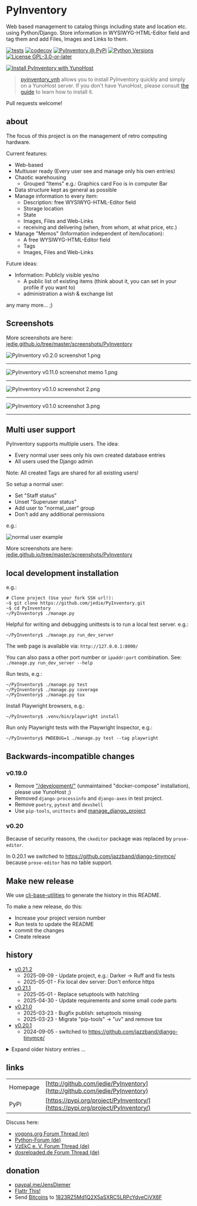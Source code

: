 # PyInventory

Web based management to catalog things including state and location etc. using Python/Django.
Store information in WYSIWYG-HTML-Editor field and tag them and add Files, Images and Links to them.

[![tests](https://github.com/jedie/PyInventory/actions/workflows/tests.yml/badge.svg?branch=main)](https://github.com/jedie/PyInventory/actions/workflows/tests.yml)
[![codecov](https://codecov.io/github/jedie/PyInventory/branch/main/graph/badge.svg)](https://app.codecov.io/github/jedie/PyInventory)
[![PyInventory @ PyPi](https://img.shields.io/pypi/v/PyInventory?label=PyInventory%20%40%20PyPi)](https://pypi.org/project/PyInventory/)
[![Python Versions](https://img.shields.io/pypi/pyversions/PyInventory)](https://github.com/jedie/PyInventory/blob/main/pyproject.toml)
[![License GPL-3.0-or-later](https://img.shields.io/pypi/l/PyInventory)](https://github.com/jedie/PyInventory/blob/main/LICENSE)

[![Install PyInventory with YunoHost](https://install-app.yunohost.org/install-with-yunohost.svg)](https://install-app.yunohost.org/?app=pyinventory)

> [pyinventory_ynh](https://github.com/YunoHost-Apps/pyinventory_ynh) allows you to install PyInventory quickly and simply on a YunoHost server. If you don't have YunoHost, please consult [the guide](https://yunohost.org/#/install) to learn how to install it.

Pull requests welcome!

## about

The focus of this project is on the management of retro computing hardware.

Current features:


* Web-based
* Multiuser ready (Every user see and manage only his own entries)
* Chaotic warehousing
  * Grouped "Items" e.g.: Graphics card Foo is in computer Bar
* Data structure kept as general as possible
* Manage information to every item:
  * Description: free WYSIWYG-HTML-Editor field
  * Storage location
  * State
  * Images, Files and Web-Links
  * receiving and delivering (when, from whom, at what price, etc.)
* Manage "Memos" (Information independent of item/location):
  * A free WYSIWYG-HTML-Editor field
  * Tags
  * Images, Files and Web-Links

Future ideas:


* Information: Publicly visible yes/no
  * A public list of existing items (think about it, you can set in your profile if you want to)
  * administration a wish & exchange list

any many more... ;)




## Screenshots

More screenshots are here: [jedie.github.io/tree/master/screenshots/PyInventory](https://github.com/jedie/jedie.github.io/blob/master/screenshots/PyInventory/README.creole)

![PyInventory v0.2.0 screenshot 1.png](https://raw.githubusercontent.com/jedie/jedie.github.io/master/screenshots/PyInventory/PyInventory%20v0.2.0%20screenshot%201.png "PyInventory v0.2.0 screenshot 1.png")

----

![PyInventory v0.11.0 screenshot memo 1.png](https://raw.githubusercontent.com/jedie/jedie.github.io/master/screenshots/PyInventory/PyInventory%20v0.11.0%20screenshot%20memo%201.png "PyInventory v0.11.0 screenshot memo 1.png")

----

![PyInventory v0.1.0 screenshot 2.png](https://raw.githubusercontent.com/jedie/jedie.github.io/master/screenshots/PyInventory/PyInventory%20v0.1.0%20screenshot%202.png "PyInventory v0.1.0 screenshot 2.png")

----

![PyInventory v0.1.0 screenshot 3.png](https://raw.githubusercontent.com/jedie/jedie.github.io/master/screenshots/PyInventory/PyInventory%20v0.1.0%20screenshot%203.png "PyInventory v0.1.0 screenshot 3.png")

----

## Multi user support

PyInventory supports multiple users. The idea:


* Every normal user sees only his own created database entries
* All users used the Django admin

Note: All created Tags are shared for all existing users!

So setup a normal user:


* Set "Staff status"
* Unset "Superuser status"
* Add user to "normal_user" group
* Don't add any additional permissions

e.g.:

![normal user example](https://raw.githubusercontent.com/jedie/jedie.github.io/master/screenshots/PyInventory/PyInventory%20normal%20user%20example.png "normal user example")

More screenshots are here: [jedie.github.io/tree/master/screenshots/PyInventory](https://github.com/jedie/jedie.github.io/blob/master/screenshots/PyInventory/README.creole)


## local development installation

e.g.:
```
# Clone project (Use your fork SSH url!):
~$ git clone https://github.com/jedie/PyInventory.git
~$ cd PyInventory
~/PyInventory$ ./manage.py
```

Helpful for writing and debugging unittests is to run a local test server.
e.g.:
```
~/PyInventory$ ./manage.py run_dev_server
```

The web page is available via: `http://127.0.0.1:8000/`

You can also pass a other port number or `ipaddr:port` combination. See: `./manage.py run_dev_server --help`

Run tests, e.g.:
```
~/PyInventory$ ./manage.py test
~/PyInventory$ ./manage.py coverage
~/PyInventory$ ./manage.py tox
```

Install Playwright browsers, e.g.:
```
~/PyInventory$ .venv/bin/playwright install
```

Run only Playwright tests with the Playwright Inspector, e.g.:
```
~/PyInventory$ PWDEBUG=1 ./manage.py test --tag playwright
```


## Backwards-incompatible changes

### v0.19.0

* Remove ["/development/"](https://github.com/jedie/PyInventory/tree/v0.18.1/deployment) (unmaintained "docker-compose" installation),
please use YunoHost ;)
* Removed `django-processinfo` and `django-axes` in test project.
* Remove `poetry`, `pytest` and `devshell`
* Use `pip-tools`, `unittests` and [manage_django_project](https://github.com/jedie/manage_django_project)

### v0.20

Because of security reasons, the `ckeditor` package was replaced by `prose-editor`.

In 0.20.1 we switched to https://github.com/jazzband/django-tinymce/ because `prose-editor` has no table support.

## Make new release

We use [cli-base-utilities](https://github.com/jedie/cli-base-utilities#generate-project-history-base-on-git-commitstags) to generate the history in this README.


To make a new release, do this:

* Increase your project version number
* Run tests to update the README
* commit the changes
* Create release


## history

[comment]: <> (✂✂✂ auto generated history start ✂✂✂)

* [v0.21.2](https://github.com/jedie/PyInventory/compare/v0.21.1...v0.21.2)
  * 2025-09-09 - Update project, e.g.: Darker -> Ruff and fix tests
  * 2025-05-01 - Fix local dev server: Don't enforce https
* [v0.21.1](https://github.com/jedie/PyInventory/compare/v0.21.0...v0.21.1)
  * 2025-05-01 - Replace setuptools with hatchling
  * 2025-04-30 - Update requirements and some small code parts
* [v0.21.0](https://github.com/jedie/PyInventory/compare/v0.20.1...v0.21.0)
  * 2025-03-23 - Bugfix publish: setuptools missing
  * 2025-03-23 - Migrate "pip-tools" -> "uv" and remove tox
* [v0.20.1](https://github.com/jedie/PyInventory/compare/v0.20.0...v0.20.1)
  * 2024-09-05 - switched to https://github.com/jazzband/django-tinymce/

<details><summary>Expand older history entries ...</summary>

* [v0.20.0](https://github.com/jedie/PyInventory/compare/v0.19.3...v0.20.0)
  * 2024-09-05 - Replace django-ckeditor with django-prose-editor and fix tests
  * 2024-09-05 - Project updates
  * 2024-01-16 - Use typeguard in tests
  * 2024-01-16 - Update requirements
* [v0.19.3](https://github.com/jedie/PyInventory/compare/v0.19.2...v0.19.3)
  * 2023-11-01 - Auto generate README history
  * 2023-11-01 - Update requirements
  * 2023-10-31 - Bugfix the "parent" field on location admin page
  * 2023-10-31 - Bugfix local test settings for development
  * 2023-10-08 - Use playwrigth manage command from manage-django-project
  * 2023-09-24 - Update test snapshot files
  * 2023-09-24 - Add playwright CLI wrapper command
* [v0.19.2](https://github.com/jedie/PyInventory/compare/v0.19.1...v0.19.2)
  * 2023-08-17 - Bugfix packaging by adding "requests" as normal dependencies
  * 2023-08-17 - Bugfix packageing by adding "requests" as normal dependencies
* [v0.19.1](https://github.com/jedie/PyInventory/compare/v0.19.0...v0.19.1)
  * 2023-08-17 - Update requirements
  * 2023-08-17 - Update from project template
* [v0.19.0](https://github.com/jedie/PyInventory/compare/v0.18.1...v0.19.0)
  * 2023-07-21 - Update README.md
  * 2023-07-21 - Migrate from "poetry-python" to "managed-django-project"
  * 2023-07-21 - Move source code from /src/
  * 2023-07-21 - Remove "/development/" - unmaintained "docker-compose" installation
  * 2023-07-21 - fix tox run
  * 2023-07-21 - Update to Django 4.2
  * 2023-07-21 - FIXME: Remove '_reorder_' from ItemModelAdmin.list_display
  * 2023-07-20 - Change item lust: move "producer" to first
* [v0.18.1](https://github.com/jedie/PyInventory/compare/v0.18.0...v0.18.1)
  * 2023-07-15 - Update requirements + fix test snapshot
  * 2023-06-11 - Update requirements
* [v0.18.0](https://github.com/jedie/PyInventory/compare/v0.17.0...v0.18.0)
  * 2023-04-04 - Apply manageprojects updates
  * 2022-12-22 - Bugfix missing static files by tagulous bug.
  * 2022-12-22 - Project updates
  * 2022-12-22 - Updat requirements
* [v0.17.0](https://github.com/jedie/PyInventory/compare/v0.16.0...v0.17.0)
  * 2022-10-03 - update requirements
  * 2022-10-03 - Check django-revision integration
  * 2022-09-30 - Enhance Location: Better change form and list all items in this location
  * 2022-09-30 - NEW: List number of item on `location` change list
  * 2022-09-30 - NEW: List all related objects on `item` change page with edit links.
  * 2022-09-30 - Validate current version via "packaging" as set it to v0.17.0rc0
  * 2022-09-30 - Add autocomplete fields to item
* [v0.16.0](https://github.com/jedie/PyInventory/compare/v0.15.0...v0.16.0)
  * 2022-09-13 - Bugfix missing CK-Editor
  * 2022-09-13 - Update devshell and skip broken poetry v1.2.0
  * 2022-09-04 - Update README.md
  * 2022-08-22 - Replace README.creole with README.md
  * 2022-08-22 - Bugfix wrong list in README.creole
  * 2022-08-29 - Update requirements
* [v0.15.0](https://github.com/jedie/PyInventory/compare/v0.14.0...v0.15.0)
  * 2022-08-18 - Use run_testserver and AlwaysLoggedInAsSuperUserMiddleware from django-tools
  * 2022-08-16 - Update requirements
  * 2022-07-28 - line_length = 100
  * 2022-07-28 - Add "./devsetup.py manage seed_data" command
  * 2022-07-28 - Better changelists for super users
  * 2022-07-28 - Speedup item change list by prefetch "location"
  * 2022-07-28 - fix project setup and "max line length" info
* [v0.14.0](https://github.com/jedie/PyInventory/compare/v0.13.1...v0.14.0)
  * 2022-07-21 - WIP: Fix #102 by store tree information for Item and Location
  * 2022-07-21 - Bugfix devshell "manage" command
* [v0.13.1](https://github.com/jedie/PyInventory/compare/v0.13.0...v0.13.1)
  * 2022-07-21 - Fix publishing
  * 2022-07-21 - Update to new devshell version
  * 2022-07-21 - Update requirements
  * 2022-06-29 - Fix coverage upload to codecov.io
  * 2022-06-29 - Expand Playwright tests and add a Item with Tag and Image
  * 2022-06-20 - Replace Selenium tests with Playwright
  * 2022-06-20 - Run tests with Python 3.10, too and update requirements
  * 2022-05-16 - Use assert_html_response_snapshot from bx_django_utils
  * 2022-05-16 - update pyproject.toml
  * 2022-02-05 - Code style: Lower line length to 100
  * 2022-02-05 - Fix devshell CLI run
  * 2022-02-05 - Remove seperate linting step (pytest run checks code style)
  * 2022-01-30 - Update README: "master" -> "main"
  * 2022-01-30 - Switch to darker code styler
* [v0.13.0](https://github.com/jedie/PyInventory/compare/v0.12.0...v0.13.0)
  * 2022-01-01 - Add devshell command: "update_test_snapshots"
  * 2021-12-05 - Update requirements
  * 2021-12-05 - Activate secure settings by default
  * 2021-12-05 - Test "manage.py check" in tests
  * 2021-12-05 - setup DEBUG in tests
  * 2021-11-24 - deprecate docker-compose production usage
  * 2021-11-24 - Added translations to Catalan and Spanish. Po files need to be compiled.
* [v0.12.0](https://github.com/jedie/PyInventory/compare/v0.11.0...v0.12.0)
  * 2021-11-22 - remove obsolete file
  * 2021-11-22 - Fix #75 protect overwriting a new version with a older one
  * 2021-11-20 - Update ci.yml
  * 2021-11-20 - Update requirements
  * 2021-11-20 - Bugfix tests by mock {% now "Z" %}
* [v0.11.0](https://github.com/jedie/PyInventory/compare/v0.10.1...v0.11.0)
  * 2021-10-09 - Update README
  * 2021-10-09 - NEW: Memo model/admin: Store Information independent of items/locations
  * 2021-10-09 - Fix CKEditor
* [v0.10.1](https://github.com/jedie/PyInventory/compare/v0.10.0...v0.10.1)
  * 2021-10-09 - Use new assert_html_snapshot() in bx_py_utils
  * 2021-10-09 - Make lest requests on save
  * 2021-10-09 - update README
  * 2021-10-09 - Update to Django 3.1.x
  * 2021-10-09 - Better tracebacks on html validation errors
  * 2021-10-09 - Compare HTML code in pretty format
* [v0.10.0](https://github.com/jedie/PyInventory/compare/v0.9.4...v0.10.0)
  * 2021-09-29 - Group item: default "automatic" mode and can be disabled by filter action
  * 2021-09-29 - Update requirements.
* [v0.9.4](https://github.com/jedie/PyInventory/compare/v0.9.3...v0.9.4)
  * 2021-09-15 - Pin psycopg < 2.9 because of https://github.com/psycopg/psycopg2/issues/1293
* [v0.9.3](https://github.com/jedie/PyInventory/compare/v0.9.2...v0.9.3)
  * 2021-09-15 - Update "django-tagulous" v1.2 -> v1.3
  * 2021-09-15 - Optimize "items" changelist queries
  * 2021-09-15 - Bugfix wrong translations
  * 2021-08-16 - Fix #56 "psycopg2-binary" not installable under ARM boards
  * 2021-08-16 - Update requirements
  * 2021-08-04 - Pass cli arguments to "run_testserver" command
* [v0.9.2](https://github.com/jedie/PyInventory/compare/v0.9.1...v0.9.2)
  * 2021-05-11 - Update requirements and README
  * 2021-05-10 - Bugfix #50 - Wrong exception logging
* [v0.9.1](https://github.com/jedie/PyInventory/compare/v0.9.0...v0.9.1)
  * 2021-04-28 - Release v0.9.1
  * 2021-04-28 - NEW: Add files to items.
  * 2021-04-28 - Add a auto login if Django dev. server is used
  * 2021-04-28 - Fix tests
  * 2021-04-28 - Delete manage.sh
  * 2021-04-28 - Fix manage call, again:
  * 2021-04-28 - Bugfix manage calls
  * 2021-04-28 - Update requirements
  * 2021-04-13 - Update own bootstrap file from dev-shell via tests
* [v0.9.0](https://github.com/jedie/PyInventory/compare/v0.8.4...v0.9.0)
  * 2021-04-11 - Update "deployment/project.env", too
  * 2021-04-11 - relase as v0.9.0
  * 2021-04-11 - fix gitignore
  * 2021-04-11 - Update devshell to v0.2.0
  * 2021-04-05 - Use https://github.com/jedie/dev-shell
* [v0.8.4](https://github.com/jedie/PyInventory/compare/v0.8.3...v0.8.4)
  * 2021-01-19 - update requirements
  * 2021-01-19 - Search items in change list by "kind" and "tags", too
  * 2020-12-29 - remove obsolete badges
* [v0.8.3](https://github.com/jedie/PyInventory/compare/v0.8.2...v0.8.3)
  * 2020-12-29 - remove colorama and update requirements
  * 2020-12-29 - +add info about running docker container
  * 2020-12-29 - update pip before call "poetry update"
  * 2020-12-29 - Just install poetry via pip
* [v0.8.2](https://github.com/jedie/PyInventory/compare/v0.8.1...v0.8.2)
  * 2020-12-20 - release v0.8.2
  * 2020-12-20 - Add tests for creating a new Item
  * 2020-12-20 - FIX #33 by set user before save the image
  * 2020-12-20 - Move get_queryset() to base class
  * 2020-12-20 - update requirements
  * 2020-12-20 - typo
* [v0.8.1](https://github.com/jedie/PyInventory/compare/v0.8.0...v0.8.1)
  * 2020-12-09 - 0.8.1rc2
  * 2020-12-09 - Update requirements
  * 2020-12-09 - update README and release as 0.8.1rc2
  * 2020-12-09 - Fix admin redirect by using the url pattern name and not hardcoded URL
  * 2020-12-07 - Fix migration: Don't create "/media/migrate.log" if there is nothing to migrate
* [v0.8.0](https://github.com/jedie/PyInventory/compare/v0.7.0...v0.8.0)
  * 2020-12-06 - release v0.8.0rc1
  * 2020-12-06 - Use "serve_media_app" to serve users uploads
  * 2020-12-06 - update requirements
* [v0.7.0](https://github.com/jedie/PyInventory/compare/v0.6.0...v0.7.0)
  * 2020-11-23 - bugfix tests
  * 2020-11-23 - 0.7.0rc2
  * 2020-11-23 - Replace .env with project.env
  * 2020-11-23 - Bugfix Dockerfile and installation of the project
  * 2020-11-23 - Set XDG_CACHE_HOME and PYTHONUNBUFFERED in Dockerfile
  * 2020-11-23 - cleanup docker-compose.dev.yml
  * 2020-11-23 - bugfix gateway problems: gunicorn must bind to "django:8000"
  * 2020-11-22 - move some gunicorn settings into gunicorn.conf.py
  * 2020-11-22 - Run gunicorn as "django" user and not as root
  * 2020-11-22 - setup gunicorn logs
  * 2020-11-22 - bugfix "make reload_django"
  * 2020-11-22 - fix "make shell_docker-dev-server"
  * 2020-11-22 - Bugfix media files: save them on a volume
  * 2020-11-22 - More generic deployment: rename "inventory" to "django"
  * 2020-11-22 - replace uwsgi with gunicorn
  * 2020-11-22 - pull before build
* [v0.6.0](https://github.com/jedie/PyInventory/compare/v0.5.0...v0.6.0)
  * 2020-11-15 - Bugfix file excluding for lint/format tools
  * 2020-11-15 - Add tests to uploaded user images
  * 2020-11-15 - remove appended slash to /media/ urls
  * 2020-11-15 - bugfix image __str__() im name is None
  * 2020-11-15 - update translations
  * 2020-11-15 - Store Images to Items
  * 2020-11-14 - Update deployment setup:
  * 2020-11-14 - add basic selenium tests
  * 2020-11-14 - activate pytest-parallel in "make pytest"
  * 2020-11-14 - use pytest-parallel
  * 2020-11-14 - Quote DB name and user
* [v0.5.0](https://github.com/jedie/PyInventory/compare/v0.4.2...v0.5.0)
  * 2020-11-14 - update "make update" and pull from master
  * 2020-11-14 - setup Caddy volumens for "data" and "config"
  * 2020-11-14 - Bugfix "make run-docker-dev-server" by clean dist
  * 2020-11-14 - Add "make run-docker-dev-server" for local docker test run
  * 2020-11-14 - Exclude docker volumes form pytest
  * 2020-11-14 - +"make createsuperuser"
  * 2020-11-14 - remove unused make targets
  * 2020-11-14 - Bugfix building the template dirs path
  * 2020-11-14 - cleanup
  * 2020-11-14 - Add "header" in Makefiles
  * 2020-11-14 - update deployment README
  * 2020-11-13 - remove obsolete yapf config
  * 2020-11-13 - move .isort.cfg into pyproject.toml
  * 2020-11-13 - add a note about https://gitlab.com/pycqa/flake8/-/issues/428
  * 2020-11-13 - move pytest.ini into pyproject.toml
  * 2020-11-13 - move tox.ini into pyproject.toml
  * 2020-11-13 - fix tox
  * 2020-11-13 - update requirements
  * 2020-11-13 - WIP: Fix project layout
  * 2020-11-13 - update path to meta files
  * 2020-11-13 - fix github action
  * 2020-11-13 - Start to update README
  * 2020-11-13 - setup .gitignore
  * 2020-11-13 - move stuff into /src/
  * 2020-11-13 - seperate pip installations
  * 2020-11-13 - Update default install
  * 2020-11-13 - Bugfix servind static files
  * 2020-11-11 - Don't generate migrations
  * 2020-11-11 - Serve static/media files by Caddy
  * 2020-11-11 - add "make reload_caddy"
  * 2020-11-11 - Bugfix Makefile help target
  * 2020-10-27 - +acpid
  * 2020-10-27 - Add scripts/apt-cleanup.sh
  * 2020-10-27 - Add some notes
  * 2020-10-27 - cleanup (call "docker system prune") after start
  * 2020-10-27 - update README
  * 2020-10-27 - add .dockerignore
  * 2020-10-27 - chmod +x
  * 2020-10-27 - add root server helper shell scripts
  * 2020-10-27 - update docker containers on "make update", too
  * 2020-10-27 - Update README.creole
  * 2020-10-26 - init deployment branch
* [v0.4.2](https://github.com/jedie/PyInventory/compare/v0.4.1...v0.4.2)
  * 2020-11-13 - fix code style
  * 2020-11-11 - update README
  * 2020-11-11 - reduce CKEditor plugins
  * 2020-11-11 - move dev scripts
  * 2020-11-11 - Setup CKEditor uploads
  * 2020-11-11 - Add settings.SERVE_FILES and serve static files only for local development
* [v0.4.1](https://github.com/jedie/PyInventory/compare/v0.4.0...v0.4.1)
  * 2020-11-02 - prepare v0.4.1 release
  * 2020-11-02 - update requirements
  * 2020-11-02 - change template context key: version_string -> inventory_version_string
* [v0.4.0](https://github.com/jedie/PyInventory/compare/v0.3.2...v0.4.0)
  * 2020-11-01 - Add Django-Processinfo
  * 2020-11-01 - test code lint via pytest
  * 2020-11-01 - fix code linting tests
  * 2020-11-01 - refactoring/fix tests
  * 2020-11-01 - add django-axes
  * 2020-10-27 - update README
  * 2020-10-27 - Cleanup: remove docker-compose stuff
  * 2020-10-27 - Add link to python-forum.de in README
* [v0.3.2](https://github.com/jedie/PyInventory/compare/v0.3.1...v0.3.2)
  * 2020-10-26 - v0.3.2: move translations
  * 2020-10-26 - move translations
* [v0.3.1](https://github.com/jedie/PyInventory/compare/v0.3.0...v0.3.1)
  * 2020-10-26 - rename /locale/ to /inventory_locales/ and include it in package
* [v0.3.0](https://github.com/jedie/PyInventory/compare/v0.2.0...v0.3.0)
  * 2020-10-26 - update README
  * 2020-10-26 - deny robots via Caddyfile
  * 2020-10-26 - deny robots via html meta
  * 2020-10-26 - "hide" information from login page
  * 2020-10-26 - use inventory_project.settings.local as fallback
  * 2020-10-25 - Bump version to v0.3.0
  * 2020-10-25 - Don't link static files: uWSGI reject the files ;)
  * 2020-10-25 - Use caddy with uWSGI in docker-compose usage
  * 2020-10-25 - Refactor settings
  * 2020-10-25 - Fix https://github.com/radiac/django-tagulous/issues/101
  * 2020-10-25 - write start information to stderr
  * 2020-10-25 - Bugfix init: move Database access from checks into post-migate signal
* [v0.2.0](https://github.com/jedie/PyInventory/compare/v0.1.0...v0.2.0)
  * 2020-10-24 - fix "make fix-code-style"
  * 2020-10-24 - Update README and prepare v0.2.0 release
  * 2020-10-24 - sort nestet items
  * 2020-10-24 - bugfix BaseUserOnlyModelForm
  * 2020-10-24 - "merge" nested items
  * 2020-10-24 - Make Location.description optional
  * 2020-10-24 - implement multi user usage
  * 2020-10-24 - Add Django dbbackup
  * 2020-10-24 - base activation of Django import/exort
  * 2020-10-24 - install new packages via docker entrypoint, too
  * 2020-10-24 - Speedup make usage
  * 2020-10-24 - update README
  * 2020-10-24 - exclude docker-compose "volumes" directory from code formatters and linters
  * 2020-10-24 - fix code style
  * 2020-10-24 - Update requirements
  * 2020-10-24 - add forum links to README
  * 2020-10-20 - Add docker-compose usage
* [v0.1.0](https://github.com/jedie/PyInventory/compare/v0.0.1...v0.1.0)
  * 2020-10-17 - Fix README.rst
  * 2020-10-17 - update screenshots
  * 2020-10-17 - bugfix link reversion error
  * 2020-10-17 - change Tag fields: case_sensitive=False, space_delimiter=False
  * 2020-10-17 - Setup Header with versionsnumber and footer link to github
  * 2020-10-17 - +test_update_rst_readme()
  * 2020-10-17 - remove obsolete MANIFEST.in file and include AUTHORS
  * 2020-10-17 - bugfix pyupgrade call: Exclude files form: .tox
  * 2020-10-17 - add project setup test
  * 2020-10-17 - Add test for missing migrations
  * 2020-10-17 - add migrations
  * 2020-10-17 - update translations
  * 2020-10-17 - enhance admin
  * 2020-10-17 - limit ItemModel.parent to "root"-Elements
  * 2020-10-17 - make ItemModel.description optional
  * 2020-10-17 - Enhance models and admin
  * 2020-10-17 - Add 'bx_py_utils' to INSTALLED_APPS to activate translations from this package
  * 2020-10-16 - Update README.creole
  * 2020-10-16 - update tests
  * 2020-10-16 - Add de/en translations
  * 2020-10-16 - Basic project usage:
  * 2020-10-16 - Don't prefix URLs with language_code
  * 2020-10-16 - print Django version, too
  * 2020-10-16 - fix CKeditor
  * 2020-10-16 - fix ignore static/media
  * 2020-10-16 - Use TimetrackingBaseModel from bx_py_utils
  * 2020-10-16 - use default template settings
  * 2020-10-16 - 'ckeditor/ckeditor/' -> 'ckeditor/'
  * 2020-10-16 - move static/media/sqlite into project root path
  * 2020-10-16 - fix code style
  * 2020-10-16 - bugfix isort config
  * 2020-10-16 - Test with python 3.7 - 3.9
  * 2020-10-16 - support python >=3.7,<4.0.0
  * 2020-10-16 - Minimal Django project setup
  * 2020-10-15 - update README
* [v0.0.1](https://github.com/jedie/PyInventory/compare/a2a59c3...v0.0.1)
  * 2020-10-14 - init

</details>


[comment]: <> (✂✂✂ auto generated history end ✂✂✂)

## links

|          |                                                                                |
|----------|--------------------------------------------------------------------------------|
| Homepage | [http://github.com/jedie/PyInventory](http://github.com/jedie/PyInventory)     |
| PyPi     | [https://pypi.org/project/PyInventory/](https://pypi.org/project/PyInventory/) |

Discuss here:


* [vogons.org Forum Thread (en)](https://www.vogons.org/viewtopic.php?f=5&t=77285)
* [Python-Forum (de)](https://www.python-forum.de/viewtopic.php?f=9&t=50024)
* [VzEkC e. V. Forum Thread (de)](https://forum.classic-computing.de/forum/index.php?thread/21738-opensource-projekt-pyinventory-web-basierte-verwaltung-um-seine-dinge-zu-katalog/)
* [dosreloaded.de Forum Thread (de)](https://dosreloaded.de/forum/index.php?thread/3702-pyinventory-retro-sammlung-katalogisieren/)

## donation


* [paypal.me/JensDiemer](https://www.paypal.me/JensDiemer)
* [Flattr This!](https://flattr.com/submit/auto?uid=jedie&url=https%3A%2F%2Fgithub.com%2Fjedie%2FPyInventory%2F)
* Send [Bitcoins](http://www.bitcoin.org/) to [1823RZ5Md1Q2X5aSXRC5LRPcYdveCiVX6F](https://blockexplorer.com/address/1823RZ5Md1Q2X5aSXRC5LRPcYdveCiVX6F)
